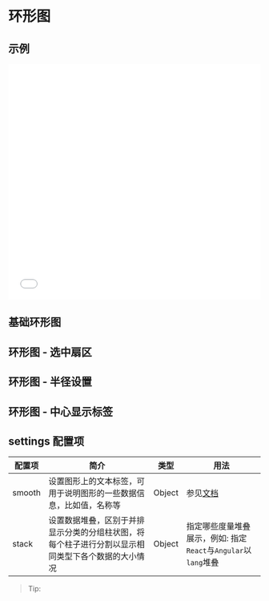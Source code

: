 # 环形图

## 示例

<iframe width="100%" height="470" src="//jsfiddle.net/vecharts/ntnmap48/embedded/result,html,js/?bodyColor=fff" allowfullscreen="allowfullscreen" frameborder="0"></iframe>


## 基础环形图

<vuep template="#basicDonut" :options="{ theme: 'vue', lineNumbers: false }"></vuep>

<script v-pre type="text/x-template" id="basicDonut">
<template>
  <ve-donut-chart :data="chartData" />
</template>

<script>
  module.exports = {
    created () {
      this.chartData = {
        dimensions: {
          name: '渠道',
          data: ['APP', 'PC', 'M端', '微信', '手Q', '小程序']
        },
        measures: [{
          name: 'PV',
          data: [40000, 27800, 22000, 20200, 15600, 13600]
        }]
      }
    }
  }
</script>

## 环形图 - 选中扇区

<vuep template="#selectedModeDonut" :options="{ theme: 'vue', lineNumbers: false }"></vuep>

<script v-pre type="text/x-template" id="selectedModeDonut">
<template>
  <ve-donut-chart :data="chartData" :settings="chartSettings" />
</template>

<script>
  module.exports = {
    created () {
      this.chartData = {
        dimensions: {
          name: '渠道',
          data: ['APP', 'PC', 'M端', '微信', '手Q', '小程序']
        },
        measures: [{
          name: 'PV',
          data: [40000, 27800, 22000, 20200, 15600, 13600]
        }]
      }
      this.chartSettings = {
        selectedMode: 'single'
      }
    }
  }
</script>

## 环形图 - 半径设置

<vuep template="#radiusDonut" :options="{ theme: 'vue', lineNumbers: false }"></vuep>

<script v-pre type="text/x-template" id="radiusDonut">
<template>
  <ve-donut-chart :data="chartData" :settings="chartSettings" />
</template>

<script>
  module.exports = {
    created () {
      this.chartData = {
        dimensions: {
          name: '渠道',
          data: ['APP', 'PC', 'M端', '微信', '手Q', '小程序']
        },
        measures: [{
          name: 'PV',
          data: [40000, 27800, 22000, 20200, 15600, 13600]
        }]
      }
      this.chartSettings = {
        radius: ['35%', '55%']
      }
    }
  }
</script>

## 环形图 - 中心显示标签

<vuep template="#labelCenterDonut" :options="{ theme: 'vue', lineNumbers: false }"></vuep>

<script v-pre type="text/x-template" id="labelCenterDonut">
<template>
  <ve-donut-chart :data="chartData" :settings="chartSettings" />
</template>

<script>
  module.exports = {
    created () {
      this.chartData = {
        dimensions: {
          name: '渠道',
          data: ['APP', 'PC', 'M端', '微信', '手Q', '小程序']
        },
        measures: [{
          name: 'PV',
          data: [40000, 27800, 22000, 20200, 15600, 13600]
        }]
      }
      this.chartSettings = {
        label: {
          normal: {
            show: false,
            position: 'center'
          },
          emphasis: {
            show: true,
            textStyle: {
              fontSize: '24',
              fontWeight: 'bold'
            }
          }
        },
        labelLine: {
          normal: {
            show: false
          }
        }
      }
    }
  }
</script>

## settings 配置项

| 配置项 | 简介 | 类型 | 用法 |
| --- | --- | --- | --- |
| smooth | 设置图形上的文本标签，可用于说明图形的一些数据信息，比如值，名称等 | Object | 参见[文档](http://echarts.baidu.com/option.html#series-line.smooth) |
| stack | 设置数据堆叠，区别于并排显示分类的分组柱状图，将每个柱子进行分割以显示相同类型下各个数据的大小情况 | Object | 指定哪些度量堆叠展示，例如: 指定`React`与`Angular`以`lang`堆叠 |

> Tip: